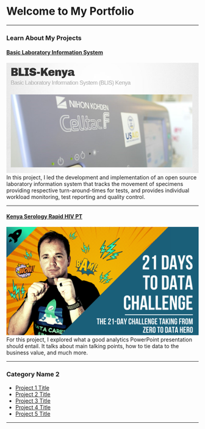 # Welcome to My Portfolio

---

### Learn About My Projects

#### [Basic Laboratory Information System](https://ilabafrica.github.io/blis-kenya/)
<img src="images/blis.png?raw=true"/>
In this project, I led the development and implementation of an open source laboratory information system that tracks the movement of specimens providing respective turn-around-times for tests, and provides individual workload monitoring, test reporting and quality control.

---
#### [Kenya Serology Rapid HIV PT](http://rhtpt.or.ke/)
<img src="images/21 Days To Data Challenge.png?raw=true"/>
For this project, I explored what a good analytics PowerPoint presentation should entail. It talks about main talking points, how to tie data to the business value, and much more. 

---

### Category Name 2

- [Project 1 Title](http://example.com/)
- [Project 2 Title](http://example.com/)
- [Project 3 Title](http://example.com/)
- [Project 4 Title](http://example.com/)
- [Project 5 Title](http://example.com/)

---




